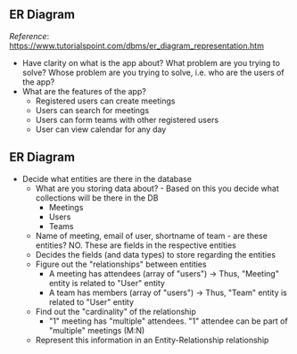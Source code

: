 ## ER Diagram
_Reference_: https://www.tutorialspoint.com/dbms/er_diagram_representation.htm

- Have clarity on what is the app about? What problem are you trying to solve? Whose problem are you trying to solve, i.e. who are the users of the app?
- What are the features of the app?
    - Registered users can create meetings
    - Users can search for meetings
    - Users can form teams with other registered users
    - User can view calendar for any day

## ER Diagram
- Decide what entities are there in the database
    - What are you storing data about? - Based on this you decide what collections will be there in the DB
        - Meetings
        - Users
        - Teams
    - Name of meeting, email of user, shortname of team - are these entities? NO. These are fields in the respective entities
    - Decides the fields (and data types) to store regarding the entities
    - Figure out the "relationships" between entities
        - A meeting has attendees (array of "users") -> Thus, "Meeting" entity is related to "User" entity
        - A team has members (array of "users") -> Thus, "Team" entity is related to "User" entity
    - Find out the "cardinality" of the relationship
        - "1" meeting has "multiple" attendees. "1" attendee can be part of "multiple" meetings (M:N)
    - Represent this information in an Entity-Relationship relationship